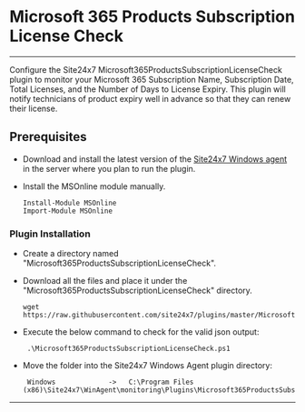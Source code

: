 # Microsoft 365 Products Subscription License Check
---------------------------------------------------------------------------
Configure the Site24x7 Microsoft365ProductsSubscriptionLicenseCheck plugin to monitor your Microsoft 365 Subscription Name, Subscription Date, Total Licenses, and the Number of Days to License Expiry. This plugin will notify technicians of product expiry well in advance so that they can renew their license.


## Prerequisites

- Download and install the latest version of the [Site24x7 Windows agent](https://www.site24x7.com/app/client#/admin/inventory/add-monitor) in the server where you plan to run the plugin. 

- Install the MSOnline module manually.
  
      Install-Module MSOnline
      Import-Module MSOnline
      

### Plugin Installation  

- Create a directory named "Microsoft365ProductsSubscriptionLicenseCheck".
      
- Download all the files and place it under the "Microsoft365ProductsSubscriptionLicenseCheck" directory.
	        
      wget https://raw.githubusercontent.com/site24x7/plugins/master/Microsoft365ProductsSubscriptionLicenseCheck/Microsoft365ProductsSubscriptionLicenseCheck.ps1




- Execute the below command to check for the valid json output:

	 ```
	  .\Microsoft365ProductsSubscriptionLicenseCheck.ps1
	 ```
 
 - Move the folder into the  Site24x7 Windows Agent plugin directory: 

		Windows             ->   C:\Program Files (x86)\Site24x7\WinAgent\monitoring\Plugins\Microsoft365ProductsSubscriptionLicenseCheck
		
---

